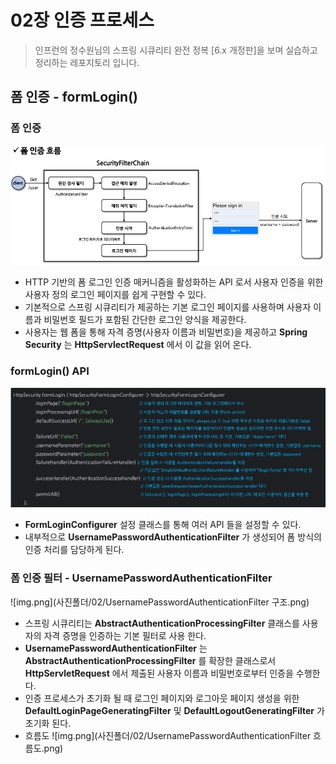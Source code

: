 # 02장 인증 프로세스

> 인프런의 정수원님의 스프링 시큐리티 완전 정복 [6.x 개정판]을 보며 실습하고 정리하는 레포지토리 입니다.

## 폼 인증 - formLogin()
### 폼 인증
![img.png](사진폴더/02/폼%20인증%20흐름.png)
- HTTP 기반의 폼 로그인 인증 매커니즘을 활성화하는 API 로서 사용자 인증을 위한 사용자 정의 로그인 페이지를 쉽게 구현할 수 있다.
- 기본적으로 스프링 시큐리티가 제공하는 기본 로그인 페이지를 사용하며 사용자 이름과 비밀번호 필드가 포함된 간단한 로그인 양식을 제공한다.
- 사용자는 웹 폼을 통해 자격 증명(사용자 이름과 비밀번호)을 제공하고 **Spring Security** 는 **HttpServlectRequest** 에서 이 값을 읽어 온다.

### formLogin() API
![img.png](사진폴더/02/formLogin()%20API.png)
- **FormLoginConfigurer** 설정 클래스를 통해 여러 API 들을 설정할 수 있다.
- 내부적으로 **UsernamePasswordAuthenticationFilter** 가 생성되어 폼 방식의 인증 처리를 담당하게 된다.

### 폼 인증 필터 - UsernamePasswordAuthenticationFilter
![img.png](사진폴더/02/UsernamePasswordAuthenticationFilter 구조.png)
- 스프링 시큐리티는 **AbstractAuthenticationProcessingFilter** 클래스를 사용자의 자격 증명을 인증하는 기본 필터로 사용 한다.
- **UsernamePasswordAuthenticationFilter** 는 **AbstractAuthenticationProcessingFilter** 를 확장한 클래스로서 **HttpServletRequest** 에서
제출된 사용자 이름과 비밀번호로부터 인증을 수행한다.
- 인증 프로세스가 초기화 될 때 로그인 페이지와 로그아웃 페이지 생성을 위한 **DefaultLoginPageGeneratingFilter** 및 **DefaultLogoutGeneratingFilter** 가
초기화 된다.
- 흐름도
  ![img.png](사진폴더/02/UsernamePasswordAuthenticationFilter 흐름도.png)
